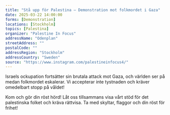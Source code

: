 ```yaml
---
title: "Stå upp för Palestina – Demonstration mot folkmordet i Gaza"
date: 2025-03-22 14:00:00
forms: [Demonstration]
locations: [Stockholm]
topics: [Palestina]
organizer: "Palestine In Focus"
addressName: "Odenplan"
streetAddress: ""
postalCode: ""
addressRegion: "Stockholm"
addressCountry: "Sweden"
source: "https://www.instagram.com/palestineinfocus4/"
---
```

Israels ockupation fortsätter sin brutala attack mot Gaza, och världen ser på medan folkmordet eskalerar. Vi accepterar inte tystnaden och kräver omedelbart stopp på våldet!

Kom och gör din röst hörd! Låt oss tillsammans visa vårt stöd för det palestinska folket och kräva rättvisa. Ta med skyltar, flaggor och din röst för frihet!
